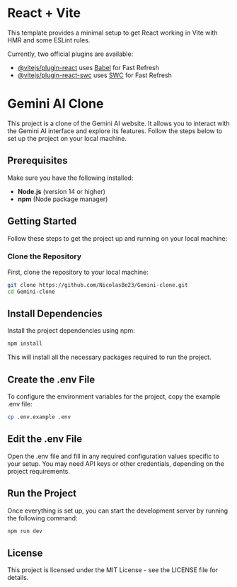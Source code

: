 # React + Vite

This template provides a minimal setup to get React working in Vite with HMR and some ESLint rules.

Currently, two official plugins are available:

- [@vitejs/plugin-react](https://github.com/vitejs/vite-plugin-react/blob/main/packages/plugin-react/README.md) uses [Babel](https://babeljs.io/) for Fast Refresh
- [@vitejs/plugin-react-swc](https://github.com/vitejs/vite-plugin-react-swc) uses [SWC](https://swc.rs/) for Fast Refresh

# Gemini AI Clone

This project is a clone of the Gemini AI website. It allows you to interact with the Gemini AI interface and explore its features. Follow the steps below to set up the project on your local machine.

## Prerequisites

Make sure you have the following installed:
- **Node.js** (version 14 or higher)
- **npm** (Node package manager)

## Getting Started

Follow these steps to get the project up and running on your local machine:

### Clone the Repository

First, clone the repository to your local machine:

```bash
git clone https://github.com/NicolasBe23/Gemini-clone.git
cd Gemini-clone
```

##  Install Dependencies
Install the project dependencies using npm:

```bash
npm install
```
This will install all the necessary packages required to run the project.

## Create the .env File
To configure the environment variables for the project, copy the example .env file:

```bash
cp .env.example .env
```

## Edit the .env File
Open the .env file and fill in any required configuration values specific to your setup. You may need API keys or other credentials, depending on the project requirements.

## Run the Project
Once everything is set up, you can start the development server by running the following command:

```bash
npm run dev
```

## License
This project is licensed under the MIT License - see the LICENSE file for details.
